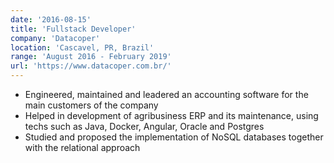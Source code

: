 ```yaml
---
date: '2016-08-15'
title: 'Fullstack Developer'
company: 'Datacoper'
location: 'Cascavel, PR, Brazil'
range: 'August 2016 - February 2019'
url: 'https://www.datacoper.com.br/'
---
```


- Engineered, maintained and leadered an accounting software for the main customers of the company
- Helped in development of agribusiness ERP and its maintenance, using techs such as Java, Docker, Angular, Oracle and Postgres
- Studied and proposed the implementation of NoSQL databases together with the relational approach
